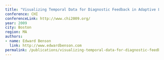 ```yaml
---
title: "Visualizing Temporal Data for Diagnostic Feedback in Adaptive Logistics Systems"
conference: CHI
conferenceLink: http://www.chi2009.org/
year: 2009
city: Boston
region: MA
authors:
- name: Edward Benson
  link: http://www.edwardbenson.com
permalink: /publications/visualizing-temporal-data-for-diagnostic-feedback/
---
```

